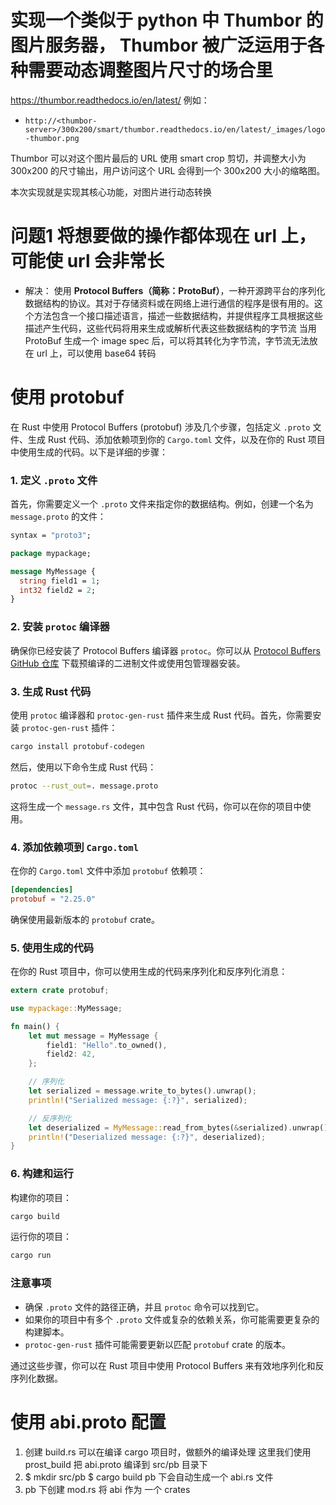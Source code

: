 # 实现一个类似于 python 中 Thumbor 的图片服务器， Thumbor 被广泛运用于各种需要动态调整图片尺寸的场合里
https://thumbor.readthedocs.io/en/latest/
例如：
- ```http://<thumbor-server>/300x200/smart/thumbor.readthedocs.io/en/latest/_images/logo-thumbor.png```

Thumbor 可以对这个图片最后的 URL 使用 smart crop 剪切，并调整大小为 300x200 的尺寸输出，用户访问这个 URL 会得到一个 300x200 大小的缩略图。

本次实现就是实现其核心功能，对图片进行动态转换


# 问题1 将想要做的操作都体现在 url 上，可能使 url 会非常长
- 解决：
使用 **Protocol Buffers（简称：ProtoBuf）**，一种开源跨平台的序列化数据结构的协议。其对于存储资料或在网络上进行通信的程序是很有用的。这个方法包含一个接口描述语言，描述一些数据结构，并提供程序工具根据这些描述产生代码，这些代码将用来生成或解析代表这些数据结构的字节流
当用 ProtoBuf 生成一个 image spec 后，可以将其转化为字节流，字节流无法放在 url 上，可以使用 base64 转码

# 使用 protobuf
在 Rust 中使用 Protocol Buffers (protobuf) 涉及几个步骤，包括定义 `.proto` 文件、生成 Rust 代码、添加依赖项到你的 `Cargo.toml` 文件，以及在你的 Rust 项目中使用生成的代码。以下是详细的步骤：

### 1. 定义 `.proto` 文件

首先，你需要定义一个 `.proto` 文件来指定你的数据结构。例如，创建一个名为 `message.proto` 的文件：

```protobuf
syntax = "proto3";

package mypackage;

message MyMessage {
  string field1 = 1;
  int32 field2 = 2;
}
```

### 2. 安装 `protoc` 编译器

确保你已经安装了 Protocol Buffers 编译器 `protoc`。你可以从 [Protocol Buffers GitHub 仓库](https://github.com/protocolbuffers/protobuf/releases) 下载预编译的二进制文件或使用包管理器安装。

### 3. 生成 Rust 代码

使用 `protoc` 编译器和 `protoc-gen-rust` 插件来生成 Rust 代码。首先，你需要安装 `protoc-gen-rust` 插件：

```sh
cargo install protobuf-codegen
```

然后，使用以下命令生成 Rust 代码：

```sh
protoc --rust_out=. message.proto
```

这将生成一个 `message.rs` 文件，其中包含 Rust 代码，你可以在你的项目中使用。

### 4. 添加依赖项到 `Cargo.toml`

在你的 `Cargo.toml` 文件中添加 `protobuf` 依赖项：

```toml
[dependencies]
protobuf = "2.25.0"
```

确保使用最新版本的 `protobuf` crate。

### 5. 使用生成的代码

在你的 Rust 项目中，你可以使用生成的代码来序列化和反序列化消息：

```rust
extern crate protobuf;

use mypackage::MyMessage;

fn main() {
    let mut message = MyMessage {
        field1: "Hello".to_owned(),
        field2: 42,
    };

    // 序列化
    let serialized = message.write_to_bytes().unwrap();
    println!("Serialized message: {:?}", serialized);

    // 反序列化
    let deserialized = MyMessage::read_from_bytes(&serialized).unwrap();
    println!("Deserialized message: {:?}", deserialized);
}
```

### 6. 构建和运行

构建你的项目：

```sh
cargo build
```

运行你的项目：

```sh
cargo run
```

### 注意事项

- 确保 `.proto` 文件的路径正确，并且 `protoc` 命令可以找到它。
- 如果你的项目中有多个 `.proto` 文件或复杂的依赖关系，你可能需要更复杂的构建脚本。
- `protoc-gen-rust` 插件可能需要更新以匹配 `protobuf` crate 的版本。

通过这些步骤，你可以在 Rust 项目中使用 Protocol Buffers 来有效地序列化和反序列化数据。



# 使用 abi.proto 配置
1. 创建 build.rs 可以在编译 cargo 项目时，做额外的编译处理
这里我们使用 prost_build 把 abi.proto 编译到 src/pb 目录下
2.  $ mkdir src/pb
    $ cargo build
    pb 下会自动生成一个 abi.rs 文件
3. pb 下创建 mod.rs 将 abi 作为 一个 crates